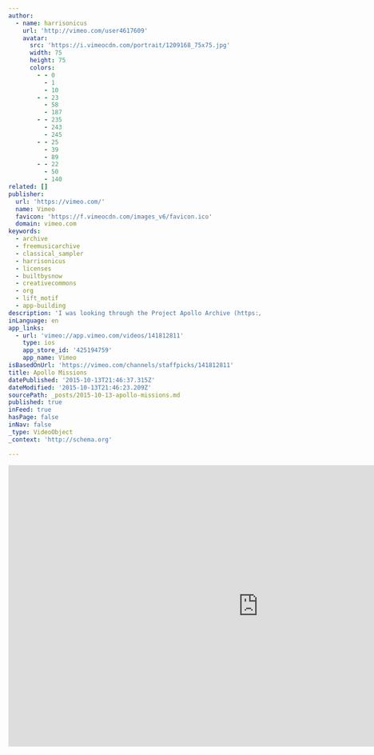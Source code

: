 ```yaml
---
author:
  - name: harrisonicus
    url: 'http://vimeo.com/user4617609'
    avatar:
      src: 'https://i.vimeocdn.com/portrait/1209168_75x75.jpg'
      width: 75
      height: 75
      colors:
        - - 0
          - 1
          - 10
        - - 23
          - 58
          - 187
        - - 235
          - 243
          - 245
        - - 25
          - 39
          - 89
        - - 22
          - 50
          - 140
related: []
publisher:
  url: 'https://vimeo.com/'
  name: Vimeo
  favicon: 'https://f.vimeocdn.com/images_v6/favicon.ico'
  domain: vimeo.com
keywords:
  - archive
  - freemusicarchive
  - classical_sampler
  - harrisonicus
  - licenses
  - builtbysnow
  - creativecommons
  - org
  - lift_motif
  - app-building
description: 'I was looking through the Project Apollo Archive (https://www.flickr.com/photos/projectapolloarchive/) and at one point, I began clicking through a series of pics quickly and it looked like stop motion animation. So, I decided to see what that would look like without me having to click through it. Enjoy!'
inLanguage: en
app_links:
  - url: 'vimeo://app.vimeo.com/videos/141812811'
    type: ios
    app_store_id: '425194759'
    app_name: Vimeo
isBasedOnUrl: 'https://vimeo.com/channels/staffpicks/141812811'
title: Apollo Missions
datePublished: '2015-10-13T21:46:37.315Z'
dateModified: '2015-10-13T21:46:23.209Z'
sourcePath: _posts/2015-10-13-apollo-missions.md
published: true
inFeed: true
hasPage: false
inNav: false
_type: VideoObject
_context: 'http://schema.org'

---
```

<iframe src="https://cdn.embedly.com/widgets/media.html?src=https%3A%2F%2Fplayer.vimeo.com%2Fvideo%2F141812811&amp;url=https%3A%2F%2Fvimeo.com%2F141812811&amp;image=http%3A%2F%2Fi.vimeocdn.com%2Fvideo%2F538925648_1280.jpg&amp;key=b7d04c9b404c499eba89ee7072e1c4f7&amp;type=text%2Fhtml&amp;schema=vimeo" width="1000" height="563" scrolling="no" frameborder="0" allowfullscreen="allowfullscreen" style=""></iframe>